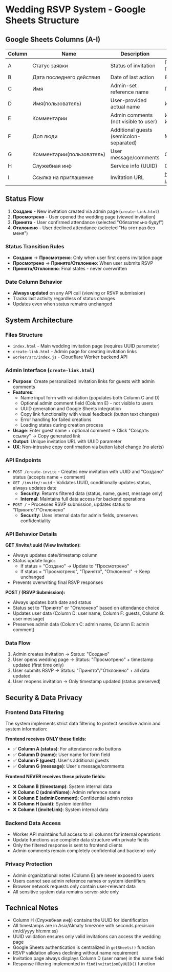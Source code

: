 # Wedding RSVP System - Google Sheets Structure

## Google Sheets Columns (A-I)

| Column | Name | Description | Example |
|--------|------|-------------|---------|
| A | Статус заявки | Status of invitation | Принято, Отклонено, Создано, Просмотрено |
| B | Дата последнего действия | Date of last action | 8/24/2025 15:14:00 |
| C | Имя | Admin-set reference name | Приглашение1 |
| D | Имя(пользователь) | User-provided actual name | Иван Петров |
| E | Комментарии | Admin comments (not visible to user) | Иван из офиса, не путать с другим Иваном |
| F | Доп люди | Additional guests (semicolon-separated) | Мария;Петр |
| G | Комментарии(пользователь) | User message/comments | Спасибо за приглашение! |
| H | Служебная инф | Service info (UUID) | 0fad6318-335e-40a5-9eda-4ae |
| I | Ссылка на приглашение | Invitation URL | https://xavescor.github.io/tima_wedding/?uuid=... |

## Status Flow

1. **Создано** - New invitation created via admin page (`create-link.html`)
2. **Просмотрено** - User opened the wedding page (viewed invitation)
3. **Принято** - User confirmed attendance (selected "Обязательно буду!")
4. **Отклонено** - User declined attendance (selected "На этот раз без меня")

### Status Transition Rules
- **Создано** → **Просмотрено**: Only when user first opens invitation page
- **Просмотрено** → **Принято/Отклонено**: When user submits RSVP
- **Принято/Отклонено**: Final states - never overwritten

### Date Column Behavior
- **Always updated** on any API call (viewing or RSVP submission)
- Tracks last activity regardless of status changes
- Updates even when status remains unchanged

## System Architecture

### Files Structure
- `index.html` - Main wedding invitation page (requires UUID parameter)
- `create-link.html` - Admin page for creating invitation links
- `worker/src/index.js` - Cloudflare Worker backend API

### Admin Interface (`create-link.html`)
- **Purpose**: Create personalized invitation links for guests with admin comments
- **Features**:
  - Name input form with validation (populates both Column C and D)
  - Optional admin comment field (Column E) - not visible to users
  - UUID generation and Google Sheets integration
  - Copy link functionality with visual feedback (button text changes)
  - Error handling for failed creations
  - Loading states during creation process
- **Usage**: Enter guest name + optional comment → Click "Создать ссылку" → Copy generated link
- **Output**: Unique invitation URL with UUID parameter
- **UX**: Non-intrusive copy confirmation via button label change (no alerts)

### API Endpoints
- `POST /create-invite` - Creates new invitation with UUID and "Создано" status (accepts name + comment)
- `GET /invite/:uuid` - Validates UUID, conditionally updates status, always updates date
  - **Security**: Returns filtered data (status, name, guest, message only)
  - **Internal**: Maintains full data access for backend operations
- `POST /` - Processes RSVP submission, updates status to "Принято"/"Отклонено"
  - **Security**: Uses internal data for admin fields, preserves confidentiality

### API Behavior Details

**GET /invite/:uuid (View Invitation):**
- Always updates date/timestamp column
- Status update logic:
  - If status = "Создано" → Update to "Просмотрено"
  - If status = "Просмотрено", "Принято", "Отклонено" → Keep unchanged
- Prevents overwriting final RSVP responses

**POST / (RSVP Submission):**
- Always updates both date and status
- Status set to "Принято" or "Отклонено" based on attendance choice
- Updates user data (Column D: user name, Column F: guests, Column G: user message)
- Preserves admin data (Column C: admin name, Column E: admin comment)

### Data Flow
1. Admin creates invitation → Status: "Создано"
2. User opens wedding page → Status: "Просмотрено" + timestamp updated (first time only)
3. User submits RSVP → Status: "Принято"/"Отклонено" + all data updated
4. User reopens invitation → Only timestamp updated (status preserved)

## Security & Data Privacy

### Frontend Data Filtering
The system implements strict data filtering to protect sensitive admin and system information:

**Frontend receives ONLY these fields:**
- ✅ **Column A (status)**: For attendance radio buttons
- ✅ **Column D (name)**: User name for form field
- ✅ **Column F (guest)**: User's additional guests  
- ✅ **Column G (message)**: User's message/comments

**Frontend NEVER receives these private fields:**
- ❌ **Column B (timestamp)**: System internal data
- ❌ **Column C (adminName)**: Admin reference name
- ❌ **Column E (adminComment)**: Confidential admin notes
- ❌ **Column H (uuid)**: System identifier  
- ❌ **Column I (inviteLink)**: System internal data

### Backend Data Access
- Worker API maintains full access to all columns for internal operations
- Update functions use complete data structure with private fields
- Only the filtered response is sent to frontend clients
- Admin comments remain completely confidential and backend-only

### Privacy Protection
- Admin organizational notes (Column E) are never exposed to users
- Users cannot see admin reference names or system identifiers
- Browser network requests only contain user-relevant data
- All sensitive system data remains server-side only

## Technical Notes

- Column H (Служебная инф) contains the UUID for identification
- All timestamps are in Asia/Almaty timezone with seconds precision (m/d/yyyy hh:mm:ss)
- UUID validation ensures only valid invitations can access the wedding page
- Google Sheets authentication is centralized in `getSheets()` function
- RSVP validation allows declining without name requirement
- Invitation page always displays Column D (user name) in the name field
- Response filtering implemented in `findInvitationByUUID()` function